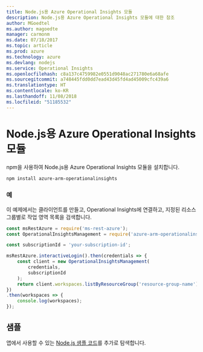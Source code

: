 ```yaml
---
title: Node.js용 Azure Operational Insights 모듈
description: Node.js용 Azure Operational Insights 모듈에 대한 참조
author: MGoedtel
ms.author: magoedte
manager: carmonm
ms.date: 07/18/2017
ms.topic: article
ms.prod: azure
ms.technology: azure
ms.devlang: nodejs
ms.service: Operational Insights
ms.openlocfilehash: c8a137c4759982e0551d9048ac271780e6a68afe
ms.sourcegitcommit: a748445fdd0dd7ead43d45fd4ad45009cfc439a6
ms.translationtype: HT
ms.contentlocale: ko-KR
ms.lasthandoff: 11/08/2018
ms.locfileid: "51185532"
---
```

# <a name="azure-operational-insights-modules-for-nodejs"></a>Node.js용 Azure Operational Insights 모듈

npm을 사용하여 Node.js용 Azure Operational Insights 모듈을 설치합니다.

```bash
npm install azure-arm-operationalinsights
```

### <a name="example"></a>예 

이 예제에서는 클라이언트를 만들고, Operational Insights에 연결하고, 지정된 리소스 그룹별로 작업 영역 목록을 검색합니다.

```javascript
const msRestAzure = require('ms-rest-azure');
const OperationalInsightsManagement = require('azure-arm-operationalinsights');

const subscriptionId = 'your-subscription-id';

msRestAzure.interactiveLogin().then(credentials => {
    const client = new OperationalInsightsManagement(
        credentials,
        subscriptionId
    );
    return client.workspaces.listByResourceGroup('resource-group-name');
})
.then(workspaces => {
    console.log(workspaces);
});
``` 

## <a name="samples"></a>샘플

앱에서 사용할 수 있는 [Node.js 샘플 코드](https://azure.microsoft.com/resources/samples/?platform=nodejs)를 추가로 탐색합니다.
